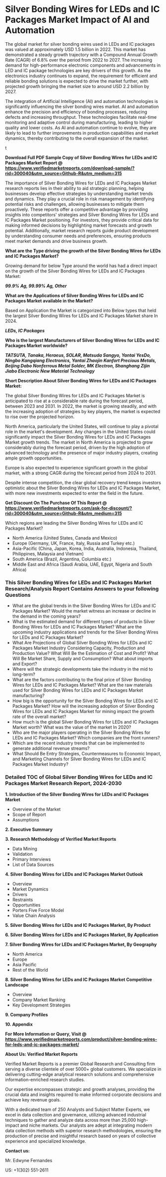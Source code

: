 <meta name="title" content="Global Silver Bonding Wires for LEDs and IC Packages Market Impact of AI and Automation"><meta name="description" content="The global market for silver bonding wires used in LEDs and IC packages was valued at approximately USD 1.5 billion in 2022. This market has demonstrated a steady grow"><meta name="title" content="Silver Bonding Wires for LEDs and IC Packages Market Size, Share, Scope, Trends, Growth, Opportunities, Analysis, Forecast"><h1>Silver Bonding Wires for LEDs and IC Packages Market Impact of AI and Automation</h1><p>The global market for silver bonding wires used in LEDs and IC packages was valued at approximately USD 1.5 billion in 2022. This market has demonstrated a steady growth trajectory with a Compound Annual Growth Rate (CAGR) of 6.8% over the period from 2022 to 2027. The increasing demand for high-performance electronic components and advancements in LED and IC package technologies are key drivers of this growth. As the electronics industry continues to expand, the requirement for efficient and reliable bonding solutions is expected to drive the market further, with projected growth bringing the market size to around USD 2.2 billion by 2027.</p><p>The integration of Artificial Intelligence (AI) and automation technologies is significantly influencing the silver bonding wires market. AI and automation enhance the precision and efficiency of bonding processes, reducing defects and increasing throughput. These technologies facilitate real-time monitoring and adaptive control during manufacturing, leading to higher quality and lower costs. As AI and automation continue to evolve, they are likely to lead to further improvements in production capabilities and market dynamics, thereby contributing to the overall expansion of the market.</p>t</p><p id="" class=""><strong>Download Full PDF Sample Copy of Silver Bonding Wires for LEDs and IC Packages Market Report @ <a href="https://www.verifiedmarketreports.com/download-sample/?rid=300040&utm_source=Github-R&utm_medium=315" target="_blank">https://www.verifiedmarketreports.com/download-sample/?rid=300040&utm_source=Github-R&utm_medium=315</a></strong></p><p>The importance of&nbsp;Silver Bonding Wires for LEDs and IC Packages Market research reports lies in their ability to aid strategic planning, helping businesses develop effective strategies by understanding market trends and dynamics. They play a crucial role in risk management by identifying potential risks and challenges, allowing businesses to mitigate them proactively. These reports offer a competitive advantage by providing insights into competitors' strategies and Silver Bonding Wires for LEDs and IC Packages Market positioning. For investors, they provide critical data for making informed decisions by highlighting market forecasts and growth potential. Additionally, market research reports guide product development by understanding consumer needs and preferences, ensuring products meet market demands and drive business growth.</p><p><strong>What are the&nbsp;Type driving the growth of the Silver Bonding Wires for LEDs and IC Packages Market?</strong></p><p id="" class="">Growing demand for below Type around the world has had a direct impact on the growth of the Silver Bonding Wires for LEDs and IC Packages Market:</p><em><strong>99.9% Ag, 99.99% Ag, Other</strong></em></p><strong>What are the&nbsp;Applications&nbsp;of Silver Bonding Wires for LEDs and IC Packages Market available in the Market?</strong></p><p id="" class="">Based on Application the Market is categorized into Below types that held the largest Silver Bonding Wires for LEDs and IC Packages Market share In 2024.</p><em><strong>LEDs, IC Packages</strong></em></p><strong>Who is the largest Manufacturers of Silver Bonding Wires for LEDs and IC Packages Market worldwide?</strong></p><p><em><strong>TATSUTA, Tanaka, Heraeus, SOLAR, Matsuda Sangyo, Yantai YesDo, Ningbo Kangqiang Electronics, Yantai Zhaojin Kanfort Precious Metals, Beijing Dabo Nonferrous Metal Solder, MK Electron, Shanghang Zijin Jiabo Electronic New Material Technology</strong></em></p><p id="" class=""><strong>Short Description About Silver Bonding Wires for LEDs and IC Packages Market:</strong></p><p>The global Silver Bonding Wires for LEDs and IC Packages Market is anticipated to rise at a considerable rate during the forecast period, between 2023 and 2031. In 2022, the market is growing steadily, and with the increasing adoption of strategies by key players, the market is expected to rise over the projected horizon.</p><p>North America, particularly the United States, will continue to play a pivotal role in the market's development. Any changes in the United States could significantly impact the Silver Bonding Wires for LEDs and IC Packages Market growth trends. The market in North America is projected to grow considerably during the forecast period, driven by the high adoption of advanced technology and the presence of major industry players, creating ample growth opportunities.</p><p>Europe is also expected to experience significant growth in the global market, with a strong CAGR during the forecast period from 2024 to 2031.</p><p>Despite intense competition, the clear global recovery trend keeps investors optimistic about the Silver Bonding Wires for LEDs and IC Packages Market, with more new investments expected to enter the field in the future.</p><p id="" class=""><strong>Get Discount On The Purchase Of This Report @ <a href="https://www.verifiedmarketreports.com/ask-for-discount/?rid=300040&utm_source=Github-R&utm_medium=315" target="_blank">https://www.verifiedmarketreports.com/ask-for-discount/?rid=300040&utm_source=Github-R&utm_medium=315</a></strong></p>Which regions are leading the Silver Bonding Wires for LEDs and IC Packages Market?</p><ul><li>North America (United States, Canada and Mexico)</li><li>Europe (Germany, UK, France, Italy, Russia and Turkey etc.)</li><li>Asia-Pacific (China, Japan, Korea, India, Australia, Indonesia, Thailand, Philippines, Malaysia and Vietnam)</li><li>South America (Brazil, Argentina, Columbia etc.)</li><li>Middle East and Africa (Saudi Arabia, UAE, Egypt, Nigeria and South Africa)</li></ul><h3 id="" class="">This Silver Bonding Wires for LEDs and IC Packages Market Research/Analysis Report Contains Answers to your following Questions</h3><ul><li>What are the global trends in the Silver Bonding Wires for LEDs and IC Packages Market? Would the market witness an increase or decline in the demand in the coming years?</li><li>What is the estimated demand for different types of products in Silver Bonding Wires for LEDs and IC Packages Market? What are the upcoming industry applications and trends for the Silver Bonding Wires for LEDs and IC Packages Market?</li><li>What Are Projections of Global Silver Bonding Wires for LEDs and IC Packages Market Industry Considering Capacity, Production and Production Value? What Will Be the Estimation of Cost and Profit? What Will Be Market Share, Supply and Consumption? What about imports and Export?</li><li>Where will the strategic developments take the industry in the mid to long-term?</li><li>What are the factors contributing to the final price of Silver Bonding Wires for LEDs and IC Packages Market? What are the raw materials used for Silver Bonding Wires for LEDs and IC Packages Market manufacturing?</li><li>How big is the opportunity for the Silver Bonding Wires for LEDs and IC Packages Market? How will the increasing adoption of Silver Bonding Wires for LEDs and IC Packages Market for mining impact the growth rate of the overall market?</li><li>How much is the global Silver Bonding Wires for LEDs and IC Packages Market worth? What was the value of the market In 2020?</li><li>Who are the major players operating in the Silver Bonding Wires for LEDs and IC Packages Market? Which companies are the front runners?</li><li>Which are the recent industry trends that can be implemented to generate additional revenue streams?</li><li>What Should Be Entry Strategies, Countermeasures to Economic Impact, and Marketing Channels for Silver Bonding Wires for LEDs and IC Packages Market Industry?</li></ul><h3 id="" class="">Detailed TOC of Global Silver Bonding Wires for LEDs and IC Packages Market Research Report, 2024-2030</h3><p id="" class=""><strong>1. Introduction of the Silver Bonding Wires for LEDs and IC Packages Market</strong></p><ul><li>Overview of the Market</li><li>Scope of Report</li><li>Assumptions</li></ul><p id="" class=""><strong>2. Executive Summary</strong></p><p id="" class=""><strong>3. Research Methodology of Verified Market Reports</strong></p><ul><li>Data Mining</li><li>Validation</li><li>Primary Interviews</li><li>List of Data Sources</li></ul><p id="" class=""><strong>4. Silver Bonding Wires for LEDs and IC Packages Market Outlook</strong></p><ul><li>Overview</li><li>Market Dynamics</li><li>Drivers</li><li>Restraints</li><li>Opportunities</li><li>Porters Five Force Model</li><li>Value Chain Analysis</li></ul><p id="" class=""><strong>5. Silver Bonding Wires for LEDs and IC Packages Market, By Product</strong></p><p id="" class=""><strong>6. Silver Bonding Wires for LEDs and IC Packages Market, By Application</strong></p><p id="" class=""><strong>7. Silver Bonding Wires for LEDs and IC Packages Market, By Geography</strong></p><ul><li>North America</li><li>Europe</li><li>Asia Pacific</li><li>Rest of the World</li></ul><p id="" class=""><strong>8. Silver Bonding Wires for LEDs and IC Packages Market Competitive Landscape</strong></p><ul><li>Overview</li><li>Company Market Ranking</li><li>Key Development Strategies</li></ul><p id="" class=""><strong>9. Company Profiles</strong></p><p id="" class=""><strong>10. Appendix</strong></p><p id="" class=""><strong>For More Information or Query, Visit @ <a href="https://www.verifiedmarketreports.com/product/silver-bonding-wires-for-leds-and-ic-packages-market/" target="_blank">https://www.verifiedmarketreports.com/product/silver-bonding-wires-for-leds-and-ic-packages-market/</a></strong></p><p id="" class=""><strong>About Us: Verified Market Reports</strong></p><p id="" class="">Verified Market Reports is a premier Global Research and Consulting firm serving a diverse clientele of over 5000+ global customers. We specialize in delivering cutting-edge analytical research solutions and comprehensive information-enriched research studies.</p><p id="" class="">Our expertise encompasses strategic and growth analyses, providing the crucial data and insights required to make informed corporate decisions and achieve key revenue goals.</p><p id="" class="">With a dedicated team of 250 Analysts and Subject Matter Experts, we excel in data collection and governance, utilizing advanced industrial techniques to gather and analyze data across more than 25,000 high-impact and niche markets. Our analysts are adept at integrating modern data collection methods with superior research methodologies, ensuring the production of precise and insightful research based on years of collective experience and specialized knowledge.</p><p id="" class=""><strong>Contact us:</strong></p><p id="" class="">Mr. Edwyne Fernandes</p><p id="" class="">US: +1(302) 551-2611</p>
